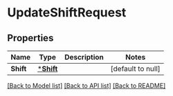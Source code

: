 # UpdateShiftRequest

## Properties

 Name      | Type                   | Description | Notes             
-----------|------------------------|-------------|-------------------
 **Shift** | [***Shift**](Shift.md) |             | [default to null] 

[[Back to Model list]](../README.md#documentation-for-models) [[Back to API list]](../README.md#documentation-for-api-endpoints) [[Back to README]](../README.md)


